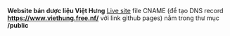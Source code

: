 **Website bán dược liệu Việt Hưng**
[Live site](https://www.viethung.free.nf/)
file CNAME (để tạo DNS record **https://www.viethung.free.nf/** với link github pages) nằm trong thư mục **/public**
